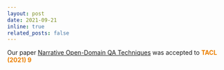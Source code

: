 ```yaml
---
layout: post
date: 2021-09-21
inline: true
related_posts: false
---
```


Our paper [Narrative Open-Domain QA Techniques](https://direct.mit.edu/tacl/article/doi/10.1162/tacl_a_00411/107386/Narrative-Question-Answering-with-Cutting-Edge) was accepted to **<span style="color:#EB7F00">TACL (2021) 9</span>**